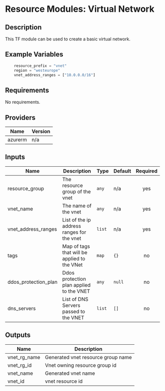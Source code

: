# **Resource Modules: Virtual Network**

## Description

This TF module can be used to create a basic virtual network.


## Example Variables
```javascript
    resource_prefix = "vnet"
    region = "westeurope"
    vnet_address_ranges = ["10.0.0.0/16"]
```

## Requirements

No requirements.

## Providers

| Name | Version |
|------|---------|
| azurerm | n/a |

## Inputs

| Name | Description | Type | Default | Required |
|------|-------------|------|---------|:--------:|
| resource\_group | The resource group of the vnet | `any` | n/a | yes |
| vnet\_name | The name of the vnet | `any` | n/a | yes |
| vnet\_address\_ranges | List of the ip address ranges for the vnet | `list` | n/a | yes |
| tags | Map of tags that will be applied to the VNet | `map` | `{}` | no |
| ddos\_protection\_plan | Ddos protection plan applied to the VNET | `any` | `null` | no |
| dns\_servers | List of DNS Servers passed to the VNET | `list` | `[]` | no |

## Outputs

| Name | Description |
|------|-------------|
| vnet\_rg\_name | Generated vnet resource group name |
| vnet\_rg\_id | Vnet owning resource group id |
| vnet\_name | Generated vnet name |
| vnet\_id | vnet resource id |

